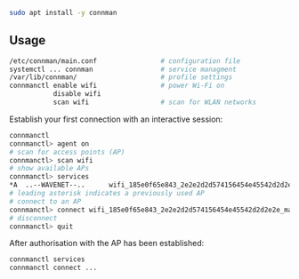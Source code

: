 ```bash
sudo apt install -y connman
```

## Usage

```bash
/etc/connman/main.conf                # configuration file
systemctl ... connman                 # service managment
/var/lib/connman/                     # profile settings
connmanctl enable wifi                # power Wi-Fi on
           disable wifi
           scan wifi                  # scan for WLAN networks
```

Establish your first connection with an interactive session:

```bash
connmanctl
connmanctl> agent on
# scan for access points (AP)
connmanctl> scan wifi
# show available APs
connmanctl> services
*A  ..--WAVENET--..      wifi_185e0f65e843_2e2e2d2d574156454e45542d2d2e2e_managed_psk
# leading asterisk indicates a previously used AP
# connect to an AP
connmanctl> connect wifi_185e0f65e843_2e2e2d2d574156454e45542d2d2e2e_managed_psk
# disconnect
connmanctl> quit
```

After authorisation with the AP has been established:

```bash
connmanctl services
connmanctl connect ...
```
